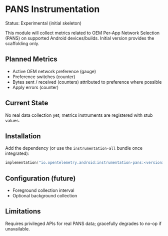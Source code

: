 # PANS Instrumentation

Status: Experimental (initial skeleton)

This module will collect metrics related to OEM Per-App Network Selection (PANS) on supported
Android devices/builds. Initial version provides the scaffolding only.

## Planned Metrics

- Active OEM network preference (gauge)
- Preference switches (counter)
- Bytes sent / received (counters) attributed to preference where possible
- Apply errors (counter)

## Current State

No real data collection yet; metrics instruments are registered with stub values.

## Installation

Add the dependency (or use the `instrumentation-all` bundle once integrated):

```kotlin
implementation("io.opentelemetry.android:instrumentation-pans:<version>")
```

## Configuration (future)

- Foreground collection interval
- Optional background collection

## Limitations

Requires privileged APIs for real PANS data; gracefully degrades to no-op if unavailable.
